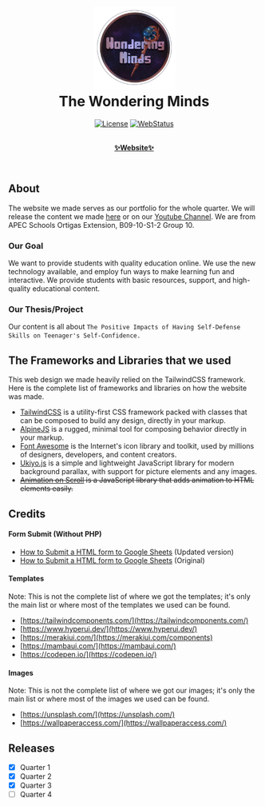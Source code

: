 <div align="center">
  <h1>
    <img width="165" src="./img/teamlogo.png" alt="teamlogo.png">
    <br>
    The Wondering Minds</h1>
  <p>

[![License](https://img.shields.io/github/license/LeonardAu/TheWonderingMinds_Website?label=LICENSE)](https://github.com/LeonardAu/LL-Website_Group10_v2/blob/master/LICENSE)
[![WebStatus](https://img.shields.io/website?down_color=red&down_message=offline&label=website%20status&logo=vercel&up_color=green&up_message=online&url=https%3A%2F%2Fthewonderingminds.vercel.app%2F)](https://thewonderingminds.vercel.app/)

  </p>
  <p>
    <a href="https://thewonderingminds.vercel.app/" target="_blank" rel="noopener noreferrer">
    <br>
    <b>✨Website✨</b></a> <br>
    
  </p>
</div>
<br>

## About

The website we made serves as our portfolio for the whole quarter. We will release the content we made [here](https://thewonderingminds.vercel.app/) or on our [Youtube Channel](https://www.youtube.com/@school_purposes). We are from APEC Schools Ortigas Extension, B09-10-S1-2 Group 10.

### Our Goal

We want to provide students with quality education online. We use the new technology available, and employ fun ways to make learning fun and interactive. We provide students with basic resources, support, and high-quality educational content.

### Our Thesis/Project

Our content is all about `The Positive Impacts of Having Self-Defense Skills on Teenager's Self-Confidence.`

## The Frameworks and Libraries that we used

This web design we made heavily relied on the TailwindCSS framework. Here is the complete list of frameworks and libraries on how the website was made.

- [TailwindCSS](https://tailwindcss.com/) is a utility-first CSS framework packed with classes that can be composed to build any design, directly in your markup.
- [AlpineJS](https://alpinejs.dev/) is a rugged, minimal tool for composing behavior directly in your markup.
- [Font Awesome](https://fontawesome.com/) is the Internet's icon library and toolkit, used by millions of designers, developers, and content creators.
- [Ukiyo.js](https://github.com/yitengjun/ukiyo-js) is a simple and lightweight JavaScript library for modern background parallax, with support for picture elements and any images.
- ~~[Animation on Scroll](https://github.com/michalsnik/aos) is a JavaScript library that adds animation to HTML elements easily.~~

## Credits

#### Form Submit (Without PHP)

- [How to Submit a HTML form to Google Sheets](https://github.com/levinunnink/html-form-to-google-sheet) (Updated version)
- [How to Submit a HTML form to Google Sheets](https://github.com/jamiewilson/form-to-google-sheets) (Original)

#### Templates

Note: This is not the complete list of where we got the templates; it's only the main list or where most of the templates we used can be found.

- [https://tailwindcomponents.com/](https://tailwindcomponents.com/)
- [https://www.hyperui.dev/](https://www.hyperui.dev/)
- [https://merakiui.com/](https://merakiui.com/components)
- [https://mambaui.com/](https://mambaui.com/)
- [https://codepen.io/](https://codepen.io/)

#### Images

Note: This is not the complete list of where we got our images; it's only the main list or where most of the images we used can be found.

- [https://unsplash.com/](https://unsplash.com/)
- [https://wallpaperaccess.com/](https://wallpaperaccess.com/)

## Releases

- [x] Quarter 1
- [x] Quarter 2
- [x] Quarter 3
- [ ] Quarter 4

<br>
